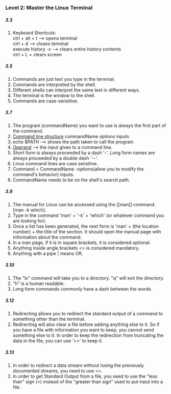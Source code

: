 ### Level 2: Master the Linux Terminal

##### 3.3

1.  Keyboard Shortcuts:  
    ctrl + alt + t --> opens terminal  
    ctrl + d --> closes terminal  
    execute history -c --> clears entire history contents  
    ctrl + L = clears screen  
    

##### 3.5

1.  Commands are just text you type in the terminal.
2.  Commands are interpreted by the shell.
3.  Different shells can interpret the same text in different ways.
4.  The terminal is the window to the shell.
5.  Commands are case-sensitive.

##### 3.7

1.  The program (commandName) you want to use is always the first part of the command.
2.  [Command line structure](app://obsidian.md/Command%20line%20structure) commandName options inputs
3.  echo $PATH --> shows the path taken to call the program
4.  [Operand](app://obsidian.md/Operand) --> the input given to a command line.
5.  Short form is always proceeded by a dash '-'. Long form names are always proceeded by a double dash '--'.
6.  Linux command lines are case sensitive.
7.  Command = CommandName -options(allow you to modify the command's behavior) inputs.
8.  CommandName needs to be on the shell's search path.

##### 3.9 
1. The manual for Linux can be accessed using the [[man]] command. [man -k which].
2. Type in the command 'man' + '-k' + 'which' (or whatever command you are looking for). 
3. Once a list has been generated, the next form is 'man' + (the location number) + the title of the section. It should open the manual page with information about the command.
4. In a man page, if it is in square brackets, it is considered optional. 
5. Anything inside angle brackets <> is considered mandatory.
6. Anything with a pipe | means OR. 

##### 3.10
1. The "ls" command will take you to a directory. "q" will exit the directory. 
2. "h" is a  human readable. 
3. Long form commands commonly have a dash between the words. 

##### 3.12
1. Redirecting allows you to redirect the standard output of a command to something other than the terminal. 
2. Redirecting will also clear a file before adding anything else to it. So if you have a file with information you want to keep, you cannot send something else to it. In order to keep the redirection from truncating the data in the file, you can use '>>' to keep it. 

##### 3.13
1. In order to redirect a data stream without losing the previously documented streams, you need to use >>.
2. In order to get Standard Output from a file, you need to use the "less than" sign (<) instead of the "greater than sign" used to put input into a file. 